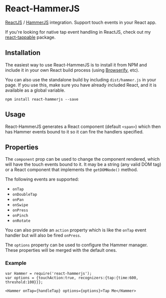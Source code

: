 React-HammerJS
==============

[ReactJS](http://facebook.github.io/react/) / [HammerJS](http://hammerjs.github.io) integration. Support touch events in your React app.

If you're looking for native tap event handling in ReactJS, check out my [react-tappable](https://github.com/JedWatson/react-tappable) package.


## Installation

The easiest way to use React-HammerJS is to install it from NPM and include it in your own React build process (using [Browserify](http://browserify.org), etc).

You can also use the standalone build by including `dist/hammer.js` in your page. If you use this, make sure you have already included React, and it is available as a global variable.

```
npm install react-hammerjs --save
```


## Usage

React-HammerJS generates a React component (default `<span>`) which then has Hammer events bound to it so it can fire the handlers specified.

## Properties

The `component` prop can be used to change the component rendered, which will have the touch events bound to it. It may be a string (any valid DOM tag) or a React component that implements the `getDOMNode()` method.

The following events are supported:

* `onTap`
* `onDoubleTap`
* `onPan`
* `onSwipe`
* `onPress`
* `onPinch`
* `onRotate`

You can also provide an `action` property which is like the `onTap` event handler but will also be fired `onPress`.

The `options` property can be used to configure the Hammer manager. These properties will be merged with the default ones.
### Example

```
var Hammer = require('react-hammerjs');
var options = {touchAction:true, recognizers:{tap:{time:600, threshold:100}}};

<Hammer onTap={handleTap} options={options}>Tap Me</Hammer>
```
